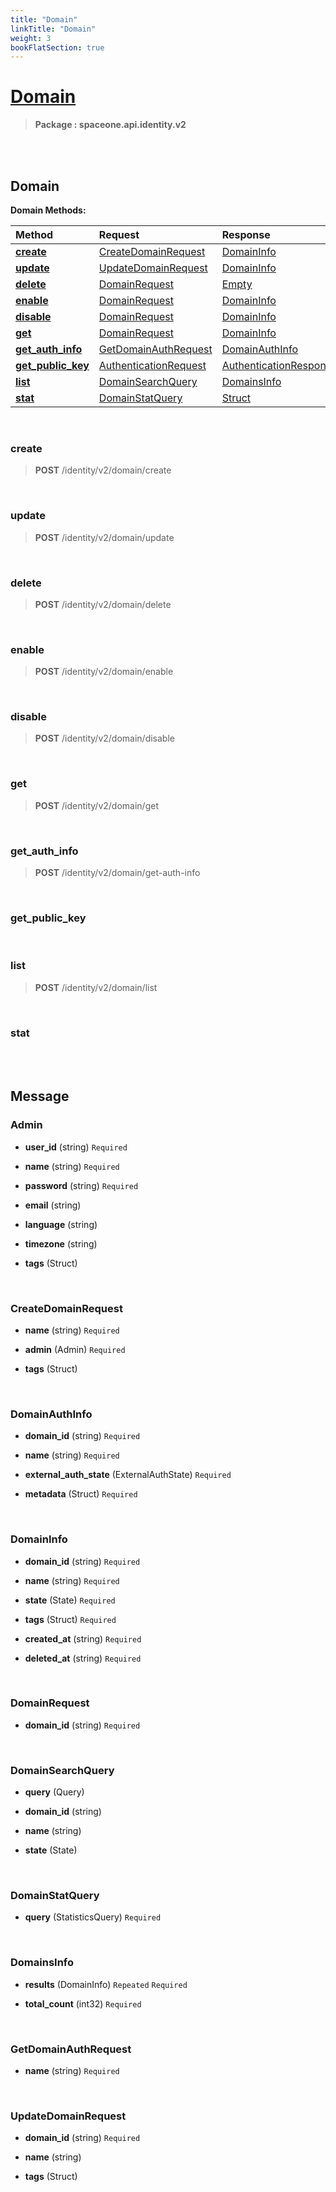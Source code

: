 ```yaml
---
title: "Domain"
linkTitle: "Domain"
weight: 3
bookFlatSection: true
---
```

# [Domain](#Domain)



>  **Package : spaceone.api.identity.v2**

<br>
<br>

## Domain





**Domain Methods:**


| Method | Request | Response |
| :----- | :-------- | :-------- |
| [**create**](./Domain#create) | [CreateDomainRequest](Domain#createdomainrequest) | [DomainInfo](Domain#domaininfo) |
| [**update**](./Domain#update) | [UpdateDomainRequest](Domain#updatedomainrequest) | [DomainInfo](Domain#domaininfo) |
| [**delete**](./Domain#delete) | [DomainRequest](Domain#domainrequest) | [Empty](Domain#empty) |
| [**enable**](./Domain#enable) | [DomainRequest](Domain#domainrequest) | [DomainInfo](Domain#domaininfo) |
| [**disable**](./Domain#disable) | [DomainRequest](Domain#domainrequest) | [DomainInfo](Domain#domaininfo) |
| [**get**](./Domain#get) | [DomainRequest](Domain#domainrequest) | [DomainInfo](Domain#domaininfo) |
| [**get_auth_info**](./Domain#get_auth_info) | [GetDomainAuthRequest](Domain#getdomainauthrequest) | [DomainAuthInfo](Domain#domainauthinfo) |
| [**get_public_key**](./Domain#get_public_key) | [AuthenticationRequest](Domain#authenticationrequest) | [AuthenticationResponse](Domain#authenticationresponse) |
| [**list**](./Domain#list) | [DomainSearchQuery](Domain#domainsearchquery) | [DomainsInfo](Domain#domainsinfo) |
| [**stat**](./Domain#stat) | [DomainStatQuery](Domain#domainstatquery) | [Struct](Domain#struct) |



    
<br>

### create





> **POST** /identity/v2/domain/create
>






    
<br>

### update





> **POST** /identity/v2/domain/update
>






    
<br>

### delete





> **POST** /identity/v2/domain/delete
>






    
<br>

### enable





> **POST** /identity/v2/domain/enable
>






    
<br>

### disable





> **POST** /identity/v2/domain/disable
>






    
<br>

### get





> **POST** /identity/v2/domain/get
>






    
<br>

### get_auth_info





> **POST** /identity/v2/domain/get-auth-info
>






    
<br>

### get_public_key










    
<br>

### list





> **POST** /identity/v2/domain/list
>






    
<br>

### stat










    


<br>
<br>

## Message



### Admin
* **user_id** (string)   `Required` 

    
* **name** (string)   `Required` 

    
* **password** (string)   `Required` 

    
* **email** (string)  

    
* **language** (string)  

    
* **timezone** (string)  

    
* **tags** (Struct)  

    <br>

### CreateDomainRequest
* **name** (string)   `Required` 

    
* **admin** (Admin)   `Required` 

    
* **tags** (Struct)  

    <br>

### DomainAuthInfo
* **domain_id** (string)   `Required` 

    
* **name** (string)   `Required` 

    
* **external_auth_state** (ExternalAuthState)   `Required` 

    
* **metadata** (Struct)   `Required` 

    <br>

### DomainInfo
* **domain_id** (string)   `Required` 

    
* **name** (string)   `Required` 

    
* **state** (State)   `Required` 

    
* **tags** (Struct)   `Required` 

    
* **created_at** (string)   `Required` 

    
* **deleted_at** (string)   `Required` 

    <br>

### DomainRequest
* **domain_id** (string)   `Required` 

    <br>

### DomainSearchQuery
* **query** (Query)  

    
* **domain_id** (string)  

    
* **name** (string)  

    
* **state** (State)  

    <br>

### DomainStatQuery
* **query** (StatisticsQuery)   `Required` 

    <br>

### DomainsInfo
* **results** (DomainInfo)  `Repeated`    `Required` 

    
* **total_count** (int32)   `Required` 

    <br>

### GetDomainAuthRequest
* **name** (string)   `Required` 

    <br>

### UpdateDomainRequest
* **domain_id** (string)   `Required` 

    
* **name** (string)  

    
* **tags** (Struct)  

    <br>
